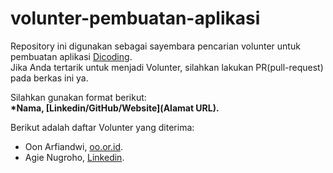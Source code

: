 # volunter-pembuatan-aplikasi
Repository ini digunakan sebagai sayembara pencarian volunter untuk pembuatan aplikasi [Dicoding](www.dicoding.com).<br>Jika Anda tertarik untuk menjadi Volunter, silahkan lakukan PR(pull-request) pada berkas ini ya.<br>

Silahkan gunakan format berikut:<br>
**\*Nama, [Linkedin/GitHub/Website](Alamat URL).**

Berikut adalah daftar Volunter yang diterima:
* Oon Arfiandwi, [oo.or.id](https://oo.or.id).
* Agie Nugroho, [Linkedin](https://www.linkedin.com/agie-nugroho/).
